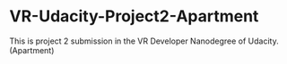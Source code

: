 # VR-Udacity-Project2-Apartment
This is project 2 submission in the VR Developer Nanodegree of Udacity. (Apartment)
